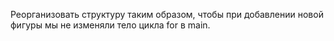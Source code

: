 Реорганизовать структуру таким образом, чтобы при добавлении новой фигуры мы не изменяли тело цикла for в main.